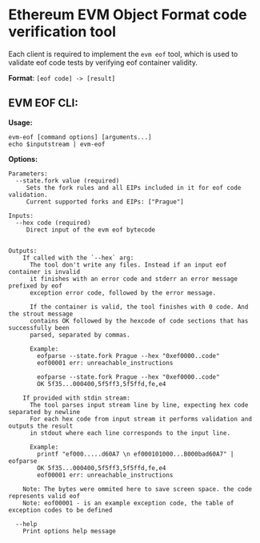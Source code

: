 


# Ethereum EVM Object Format code verification tool

Each client is required to implement the `evm eof` tool, which is used to validate eof code tests by verifying eof container validity.

**Format**: `[eof code] -> [result]`

## EVM EOF CLI:

**Usage:**

    evm-eof [command options] [arguments...]
    echo $inputstream | evm-eof

**Options:**

```
Parameters:
  --state.fork value (required)
     Sets the fork rules and all EIPs included in it for eof code validation.
     Current supported forks and EIPs: ["Prague"]

Inputs:
  --hex code (required)
     Direct input of the evm eof bytecode


Outputs:
    If called with the `--hex` arg:
      The tool don't write any files. Instead if an input eof container is invalid
      it finishes with an error code and stderr an error message prefixed by eof
      exception error code, followed by the error message.

      If the container is valid, the tool finishes with 0 code. And the strout message
      contains OK followed by the hexcode of code sections that has successfully been
      parsed, separated by commas.

      Example:
        eofparse --state.fork Prague --hex "0xef0000..code"
        eof00001 err: unreachable_instructions
	     
        eofparse --state.fork Prague --hex "0xef0000..code"
        OK 5f35...000400,5f5ff3,5f5ffd,fe,e4
	  
    If provided with stdin stream:
      The tool parses input stream line by line, expecting hex code separated by newline
      For each hex code from input stream it performs validation and outputs the result
      in stdout where each line corresponds to the input line.

      Example:
        printf "ef000.....d60A7 \n ef000101000...B000bad60A7" | eofparse
        OK 5f35...000400,5f5ff3,5f5ffd,fe,e4
        eof00001 err: unreachable_instructions

    Note: The bytes were ommited here to save screen space. the code represents valid eof
    Note: eof00001 - is an example exception code, the table of exception codes to be defined

  --help
    Print options help message
```
